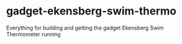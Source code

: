 # gadget-ekensberg-swim-thermo
Everything for building and getting the gadget Ekensberg Swim Thermometer running
